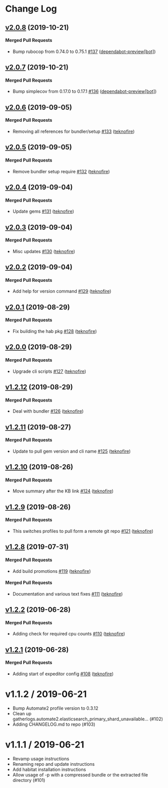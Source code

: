 # Change Log

<!-- latest_release 2.0.8 -->
## [v2.0.8](https://github.com/chef/gatherlogs-reporter/tree/v2.0.8) (2019-10-21)

#### Merged Pull Requests
- Bump rubocop from 0.74.0 to 0.75.1 [#137](https://github.com/chef/gatherlogs-reporter/pull/137) ([dependabot-preview[bot]](https://github.com/dependabot-preview[bot]))
<!-- latest_release -->

## [v2.0.7](https://github.com/chef/gatherlogs-reporter/tree/v2.0.7) (2019-10-21)

#### Merged Pull Requests
- Bump simplecov from 0.17.0 to 0.17.1 [#136](https://github.com/chef/gatherlogs-reporter/pull/136) ([dependabot-preview[bot]](https://github.com/dependabot-preview[bot]))

## [v2.0.6](https://github.com/chef/gatherlogs-reporter/tree/v2.0.6) (2019-09-05)

#### Merged Pull Requests
- Removing all references for bundler/setup [#133](https://github.com/chef/gatherlogs-reporter/pull/133) ([teknofire](https://github.com/teknofire))

## [v2.0.5](https://github.com/chef/gatherlogs-reporter/tree/v2.0.5) (2019-09-05)

#### Merged Pull Requests
- Remove bundler setup require [#132](https://github.com/chef/gatherlogs-reporter/pull/132) ([teknofire](https://github.com/teknofire))

## [v2.0.4](https://github.com/chef/gatherlogs-reporter/tree/v2.0.4) (2019-09-04)

#### Merged Pull Requests
- Update gems [#131](https://github.com/chef/gatherlogs-reporter/pull/131) ([teknofire](https://github.com/teknofire))

## [v2.0.3](https://github.com/chef/gatherlogs-reporter/tree/v2.0.3) (2019-09-04)

#### Merged Pull Requests
- Misc updates [#130](https://github.com/chef/gatherlogs-reporter/pull/130) ([teknofire](https://github.com/teknofire))

## [v2.0.2](https://github.com/chef/gatherlogs-reporter/tree/v2.0.2) (2019-09-04)

#### Merged Pull Requests
- Add help for version command [#129](https://github.com/chef/gatherlogs-reporter/pull/129) ([teknofire](https://github.com/teknofire))

## [v2.0.1](https://github.com/chef/gatherlogs-reporter/tree/v2.0.1) (2019-08-29)

#### Merged Pull Requests
- Fix building the hab pkg [#128](https://github.com/chef/gatherlogs-reporter/pull/128) ([teknofire](https://github.com/teknofire))

## [v2.0.0](https://github.com/chef/gatherlogs-reporter/tree/v2.0.0) (2019-08-29)

#### Merged Pull Requests
- Upgrade cli scripts [#127](https://github.com/chef/gatherlogs-reporter/pull/127) ([teknofire](https://github.com/teknofire))

## [v1.2.12](https://github.com/chef/gatherlogs-reporter/tree/v1.2.12) (2019-08-29)

#### Merged Pull Requests
- Deal with bundler [#126](https://github.com/chef/gatherlogs-reporter/pull/126) ([teknofire](https://github.com/teknofire))

## [v1.2.11](https://github.com/chef/gatherlogs-reporter/tree/v1.2.11) (2019-08-27)

#### Merged Pull Requests
- Update to pull gem version and cli name [#125](https://github.com/chef/gatherlogs-reporter/pull/125) ([teknofire](https://github.com/teknofire))

## [v1.2.10](https://github.com/chef/gatherlogs-reporter/tree/v1.2.10) (2019-08-26)

#### Merged Pull Requests
- Move summary after the KB link [#124](https://github.com/chef/gatherlogs-reporter/pull/124) ([teknofire](https://github.com/teknofire))

## [v1.2.9](https://github.com/chef/gatherlogs-reporter/tree/v1.2.9) (2019-08-26)

#### Merged Pull Requests
- This switches profiles to pull form a remote git repo [#121](https://github.com/chef/gatherlogs-reporter/pull/121) ([teknofire](https://github.com/teknofire))

## [v1.2.8](https://github.com/chef/gatherlogs-reporter/tree/v1.2.8) (2019-07-31)

#### Merged Pull Requests
- Add build promotions [#119](https://github.com/chef/gatherlogs-reporter/pull/119) ([teknofire](https://github.com/teknofire))

#### Merged Pull Requests
- Documentation and various text fixes [#111](https://github.com/chef/gatherlogs-reporter/pull/111) ([teknofire](https://github.com/teknofire))

## [v1.2.2](https://github.com/chef/gatherlogs-reporter/tree/v1.2.2) (2019-06-28)

#### Merged Pull Requests
- Adding check for required cpu counts [#110](https://github.com/chef/gatherlogs-reporter/pull/110) ([teknofire](https://github.com/teknofire))

## [v1.2.1](https://github.com/chef/gatherlogs-reporter/tree/v1.2.1) (2019-06-28)

#### Merged Pull Requests
- Adding start of expeditor config [#108](https://github.com/chef/gatherlogs-reporter/pull/108) ([teknofire](https://github.com/teknofire))




v1.1.2 / 2019-06-21
===================

  * Bump Automate2 profile version to 0.3.12
  * Clean up gatherlogs.automate2.elasticsearch_primary_shard_unavailable… (#102)
  * Adding CHANGELOG.md to repo (#103)

v1.1.1 / 2019-06-21
==================

  * Revamp usage instructions
  * Renaming repo and update instructions
  * Add habitat installation instructions
  * Allow usage of -p with a compressed bundle or the extracted file directory (#101)